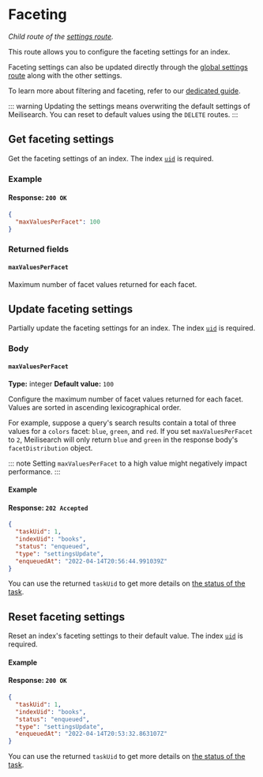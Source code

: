 # Faceting

_Child route of the [settings route](/reference/api/settings.md)._

This route allows you to configure the faceting settings for an index.

Faceting settings can also be updated directly through the [global settings route](/reference/api/settings.md#update-settings) along with the other settings.

To learn more about filtering and faceting, refer to our [dedicated guide](/learn/advanced/filtering_and_faceted_search.md).

::: warning
Updating the settings means overwriting the default settings of Meilisearch. You can reset to default values using the `DELETE` routes.
:::

## Get faceting settings

<RouteHighlighter method="GET" route="/indexes/{index_uid}/settings/faceting"/>

Get the faceting settings of an index. The index [`uid`](/learn/core_concepts/indexes.md#index-uid) is required.

### Example

<CodeSamples id="get_faceting_settings_1" />

#### Response: `200 OK`

```json
{
  "maxValuesPerFacet": 100
}
```

### Returned fields

#### `maxValuesPerFacet`

Maximum number of facet values returned for each facet.

## Update faceting settings

<RouteHighlighter method="PATCH" route="/indexes/{index_uid}/settings/faceting"/>

Partially update the faceting settings for an index. The index [`uid`](/learn/core_concepts/indexes.md#index-uid) is required.

### Body

#### `maxValuesPerFacet`

**Type:** integer
**Default value:** `100`

Configure the maximum number of facet values returned for each facet. Values are sorted in ascending lexicographical order.

For example, suppose a query's search results contain a total of three values for a `colors` facet: `blue`, `green`, and `red`. If you set `maxValuesPerFacet` to `2`, Meilisearch will only return `blue` and `green` in the response body's `facetDistribution` object.

::: note
Setting `maxValuesPerFacet` to a high value might negatively impact performance.
:::

#### Example

<CodeSamples id="update_faceting_settings_1" />

#### Response: `202 Accepted`

```json
{
  "taskUid": 1,
  "indexUid": "books",
  "status": "enqueued",
  "type": "settingsUpdate",
  "enqueuedAt": "2022-04-14T20:56:44.991039Z"
}
```

You can use the returned `taskUid` to get more details on [the status of the task](/reference/api/tasks.md#get-one-task).

## Reset faceting settings

Reset an index's faceting settings to their default value. The index [`uid`](/learn/core_concepts/indexes.md#index-uid) is required.

#### Example

<CodeSamples id="reset_faceting_settings_1" />

#### Response: `200 OK`

```json
{
  "taskUid": 1,
  "indexUid": "books",
  "status": "enqueued",
  "type": "settingsUpdate",
  "enqueuedAt": "2022-04-14T20:53:32.863107Z"
}
```

You can use the returned `taskUid` to get more details on [the status of the task](/reference/api/tasks.md#get-one-task).
